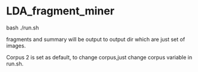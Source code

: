 # LDA_fragment_miner

bash ./run.sh  


fragments and summary will be output to output dir which are just set of images.

Corpus 2 is set as default, to change corpus,just change corpus variable in run.sh.
